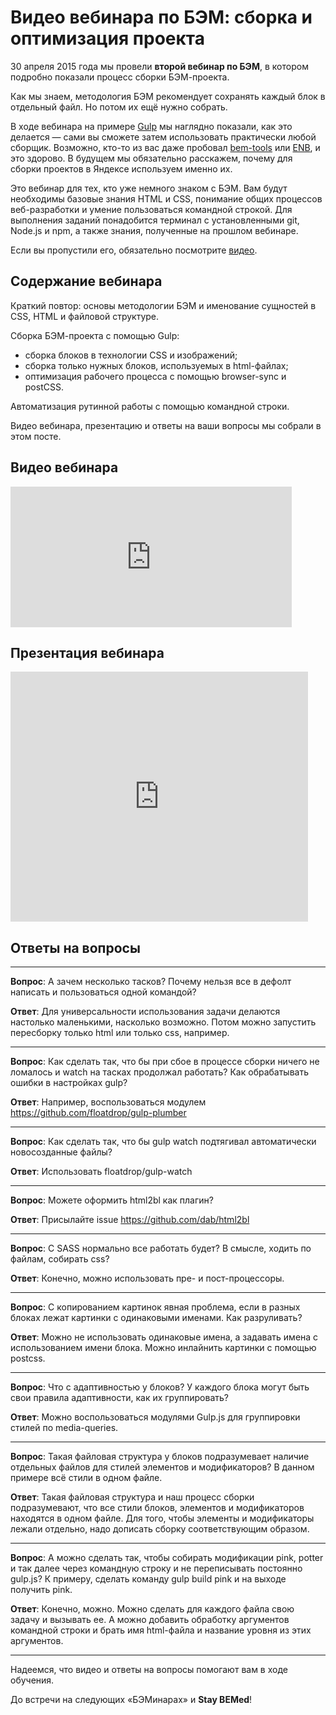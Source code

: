 # Видео вебинара по БЭМ: сборка и оптимизация проекта

30 апреля 2015 года мы провели **второй вебинар по БЭМ**, в котором подробно показали процесс сборки БЭМ-проекта.

Как мы знаем, методология БЭМ рекомендует сохранять каждый блок в отдельный файл. Но потом их ещё нужно собрать.

В ходе вебинара на примере [Gulp](http://gulpjs.com/) мы наглядно показали, как это делается — сами вы сможете затем использовать
практически любой сборщик. Возможно, кто-то из вас даже пробовал [bem-tools](https://ru.bem.info/tools/bem/bem-tools/) или
[ENB](https://ru.bem.info/tools/bem/enb-bem-examples/), и это здорово. В будущем мы обязательно расскажем, почему для сборки
проектов в Яндексе используем именно их.

Это вебинар для тех, кто уже немного знаком с БЭМ. Вам будут необходимы базовые знания HTML и CSS, понимание общих процессов
веб-разработки и умение пользоваться командной строкой. Для выполнения заданий понадобится терминал с установленными
git, Node.js и npm, а также знания, полученные на прошлом вебинаре.

Если вы пропустили его, обязательно посмотрите [видео](https://ru.bem.info/talks/beminar-css-2015/).

## Содержание вебинара

Краткий повтор: основы методологии БЭМ и именование сущностей в CSS, HTML и файловой структуре.

Сборка БЭМ-проекта с помощью Gulp:

- сборка блоков в технологии CSS и изображений;
- сборка только нужных блоков, используемых в html-файлах;
- оптимизация рабочего процесса с помощью browser-sync и postCSS.

Автоматизация рутинной работы с помощью командной строки.

Видео вебинара, презентацию и ответы на ваши вопросы мы собрали в этом посте.

##  Видео вебинара

<iframe width="450" height="225" src="https://video.yandex.ru/iframe/ya-events/vuvreu3orq.6137/" frameborder="0" allowfullscreen="1"></iframe>

##  Презентация вебинара

<iframe src="https://www.slideshare.net/slideshow/embed_code/key/iDv4gVl8hEFwJ4" width="476" height="400" frameborder="0" marginwidth="0" marginheight="0" scrolling="no"></iframe>

## Ответы на вопросы

------

**Вопрос**: А зачем несколько тасков? Почему нельзя все в дефолт написать и пользоваться одной командой?

**Ответ**: Для универсальности использования задачи делаются настолько маленькими, насколько возможно. Потом можно запустить
пересборку только html или только css, например.

------

**Вопрос**: Как сделать так, что бы при сбое в процессе сборки ничего не ломалось и watch на тасках продолжал работать? Как
обрабатывать ошибки в настройках gulp?

**Ответ**: Например, воспользоваться модулем https://github.com/floatdrop/gulp-plumber

------

**Вопрос**: Как сделать так, что бы gulp watch подтягивал автоматически новосозданные файлы?

**Ответ**: Использовать floatdrop/gulp-watch

------

**Вопрос**: Можете оформить html2bl как плагин?

**Ответ**: Присылайте issue https://github.com/dab/html2bl

------

**Вопрос**: С SASS нормально все работать будет? В смысле, ходить по файлам, собирать css?

**Ответ**: Конечно, можно использовать пре- и пост-процессоры.

------

**Вопрос**: С копированием картинок явная проблема, если в разных блоках лежат картинки с одинаковыми именами. Как разруливать?

**Ответ**: Можно не использовать одинаковые имена, а задавать имена с использованием имени блока. Можно инлайнить картинки
с помощью postcss.

------

**Вопрос**: Что с адаптивностью у блоков? У каждого блока могут быть свои правила адаптивности, как их группировать?

**Ответ**: Можно воспользоваться модулями Gulp.js для группировки стилей по media-queries.

------

**Вопрос**: Такая файловая структура у блоков подразумевает наличие отдельных файлов для стилей элементов и модификаторов?
В данном примере всё стили в одном файле.

**Ответ**: Такая файловая структура и наш процесс сборки подразумевают, что все стили блоков, элементов и модификаторов
находятся в одном файле. Для того, чтобы элементы и модификаторы лежали отдельно, надо дописать сборку соответствующим образом.

------

**Вопрос**: А можно сделать так, чтобы собирать модификации pink, potter и так далее через командную строку и не переписывать
постоянно gulp.js? К примеру, сделать команду gulp build pink и на выходе получить pink.

**Ответ**: Конечно, можно. Можно сделать для каждого файла свою задачу и вызывать ее. А можно добавить обработку аргументов
командной строки и брать имя html-файла и название уровня из этих аргументов.

------

Надеемся, что видео и ответы на вопросы помогают вам в ходе обучения.

До встречи на следующих «БЭМинарах» и **Stay BEMed**!
